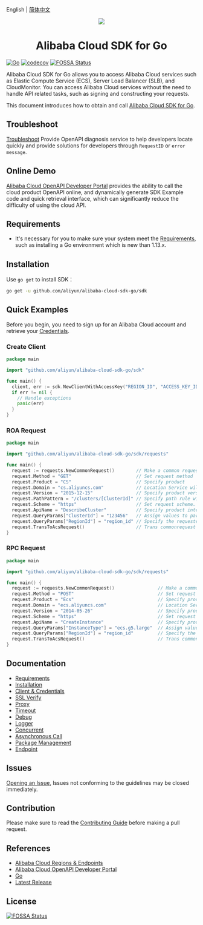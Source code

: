English | [简体中文](README-CN.md)

<p align="center">
<a href=" https://www.alibabacloud.com"><img src="https://aliyunsdk-pages.alicdn.com/icons/AlibabaCloud.svg"></a>
</p>

<h1 align="center">Alibaba Cloud SDK for Go</h1>

[![Go](https://github.com/aliyun/alibaba-cloud-sdk-go/actions/workflows/go.yml/badge.svg)](https://github.com/aliyun/alibaba-cloud-sdk-go/actions/workflows/go.yml)
[![codecov](https://codecov.io/gh/aliyun/alibaba-cloud-sdk-go/graph/badge.svg?token=kHbylWc7aV)](https://codecov.io/gh/aliyun/alibaba-cloud-sdk-go)
[![FOSSA Status](https://app.fossa.io/api/projects/git%2Bgithub.com%2Faliyun%2Falibaba-cloud-sdk-go.svg?type=shield&issueType=license)](https://app.fossa.io/projects/git%2Bgithub.com%2Faliyun%2Falibaba-cloud-sdk-go?ref=badge_shield&issueType=license)

Alibaba Cloud SDK for Go allows you to access Alibaba Cloud services such as Elastic Compute Service (ECS), Server Load Balancer (SLB), and CloudMonitor. You can access Alibaba Cloud services without the need to handle API related tasks, such as signing and constructing your requests.

This document introduces how to obtain and call [Alibaba Cloud SDK for Go][SDK].

## Troubleshoot

[Troubleshoot](https://troubleshoot.api.aliyun.com/?source=github_sdk) Provide OpenAPI diagnosis service to help developers locate quickly and provide solutions for developers through `RequestID` or `error message`.

## Online Demo

[Alibaba Cloud OpenAPI Developer Portal][open-api-portal] provides the ability to call the cloud product OpenAPI online, and dynamically generate SDK Example code and quick retrieval interface, which can significantly reduce the difficulty of using the cloud API.

## Requirements

- It's necessary for you to make sure your system meet the [Requirements][Requirements], such as installing a Go environment which is new than 1.13.x.

## Installation

Use `go get` to install SDK：

```sh
go get -u github.com/aliyun/alibaba-cloud-sdk-go/sdk
```

## Quick Examples

Before you begin, you need to sign up for an Alibaba Cloud account and retrieve your [Credentials](https://usercenter.console.aliyun.com/#/manage/ak).

### Create Client

```go
package main

import "github.com/aliyun/alibaba-cloud-sdk-go/sdk"

func main() {
  client, err := sdk.NewClientWithAccessKey("REGION_ID", "ACCESS_KEY_ID", "ACCESS_KEY_SECRET")
  if err != nil {
    // Handle exceptions
    panic(err)
  }
}
```

### ROA Request

```go
package main

import "github.com/aliyun/alibaba-cloud-sdk-go/sdk/requests"

func main() {
  request := requests.NewCommonRequest()        // Make a common request
  request.Method = "GET"                        // Set request method
  request.Product = "CS"                        // Specify product
  request.Domain = "cs.aliyuncs.com"            // Location Service will not be enabled if the host is specified. For example, service with aCertification     type-Bearer Token should be specified
  request.Version = "2015-12-15"                // Specify product version
  request.PathPattern = "/clusters/[ClusterId]" // Specify path rule with ROA-style
  request.Scheme = "https"                      // Set request scheme. Default: http
  request.ApiName = "DescribeCluster"           // Specify product interface
  request.QueryParams["ClusterId"] = "123456"   // Assign values to parameters in the path
  request.QueryParams["RegionId"] = "region_id" // Specify the requested regionId, if not specified, use the client regionId, then default regionId
  request.TransToAcsRequest()                   // Trans commonrequest to acsRequest, which is used by client.
}
```

### RPC Request

```go
package main

import "github.com/aliyun/alibaba-cloud-sdk-go/sdk/requests"

func main() {
  request := requests.NewCommonRequest()                // Make a common request
  request.Method = "POST"                               // Set request method
  request.Product = "Ecs"                               // Specify product
  request.Domain = "ecs.aliyuncs.com"                   // Location Service will not be enabled if the host is specified. For example, service with a   Certification type-Bearer Token should be specified
  request.Version = "2014-05-26"                        // Specify product version
  request.Scheme = "https"                              // Set request scheme. Default: http
  request.ApiName = "CreateInstance"                    // Specify product interface
  request.QueryParams["InstanceType"] = "ecs.g5.large"  // Assign values to parameters in the path
  request.QueryParams["RegionId"] = "region_id"         // Specify the requested regionId, if not specified, use the client regionId, then default regionId
  request.TransToAcsRequest()                           // Trans commonrequest to acsRequest, which is used by client.
}
```

## Documentation

- [Requirements](docs/0-Requirements-EN.md)
- [Installation](docs/1-Installation-EN.md)
- [Client & Credentials](docs/2-Client-EN.md)
- [SSL Verify](docs/3-Verify-EN.md)
- [Proxy](docs/4-Proxy-EN.md)
- [Timeout](docs/5-Timeout-EN.md)
- [Debug](docs/6-Debug-EN.md)
- [Logger](docs/7-Logger-EN.md)
- [Concurrent](docs/8-Concurrent-EN.md)
- [Asynchronous Call](docs/9-Asynchronous-EN.md)
- [Package Management](docs/10-Package-Management-EN.md)
- [Endpoint](docs/11-Endpoint-EN.md)

## Issues

[Opening an Issue][issue], Issues not conforming to the guidelines may be closed immediately.

## Contribution

Please make sure to read the [Contributing Guide](CONTRIBUTING.md) before making a pull request.

## References

- [Alibaba Cloud Regions & Endpoints][endpoints]
- [Alibaba Cloud OpenAPI Developer Portal][open-api-portal]
- [Go][go]
- [Latest Release][latest-release]

## License

[![FOSSA Status](https://app.fossa.io/api/projects/git%2Bgithub.com%2Faliyun%2Falibaba-cloud-sdk-go.svg?type=large)](https://app.fossa.io/projects/git%2Bgithub.com%2Faliyun%2Falibaba-cloud-sdk-go?ref=badge_large)

[SDK]: https://github.com/aliyun/alibaba-cloud-sdk-go
[issue]: https://github.com/aliyun/alibaba-cloud-sdk-go/issues/new
[open-api-portal]: https://api.aliyun.com/
[latest-release]: https://github.com/aliyun/alibaba-cloud-sdk-go/releases
[go]: https://golang.org/dl/
[endpoints]: https://developer.aliyun.com/endpoints
[Requirements]: docs/0-Requirements-EN.md
